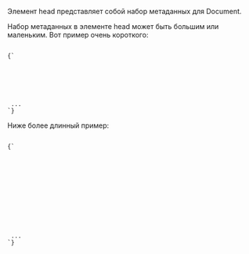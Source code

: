 <p>
	Элемент <LE>head</LE> представляет собой набор метаданных для <LE>Document</LE>.
</p>


<ExampleBox>

Набор метаданных в элементе <LE>head</LE> может быть большим или маленьким. Вот пример очень короткого:

<Code>
{`
<!doctype html>
	<html lang=en>
 		<head>
  			<title>Небольшой документ</title>
 		</head>
 		<body>
 ...
`}
</Code>

Ниже более длинный пример:

<Code>
{`
<!DOCTYPE HTML>
	<HTML LANG="EN">
 		<HEAD>
  			<META CHARSET="UTF-8">
  			<BASE HREF="https://www.example.com/">
  			<TITLE>Пример более длинного документа</TITLE>
  			<LINK REL="STYLESHEET" HREF="default.css">
  			<LINK REL="STYLESHEET ALTERNATE" HREF="big.css" TITLE="Big Text">
  			<SCRIPT SRC="support.js"></SCRIPT>
  			<META NAME="APPLICATION-NAME" CONTENT="Long headed application">
 		</HEAD>
 		<BODY>
 ...
`}
</Code>

</ExampleBox>




